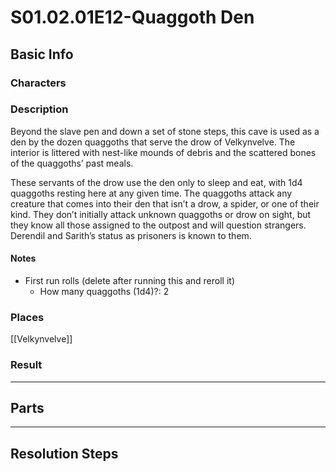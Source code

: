 # S01.02.01E12-Quaggoth Den
## Basic Info
### Characters
### Description
Beyond the slave pen and down a set of stone steps, this cave is used as a den by the dozen quaggoths that serve the drow of Velkynvelve. The interior is littered with nest-like mounds of debris and the scattered bones of the quaggoths’ past meals.

These servants of the drow use the den only to sleep and eat, with 1d4 quaggoths resting here at any given time. The quaggoths attack any creature that comes into their den that isn’t a drow, a spider, or one of their kind. They don’t initially attack unknown quaggoths or drow on sight, but they know all those assigned to the outpost and will question strangers. Derendil and Sarith’s status as prisoners is known to them.

#### Notes
- First run rolls (delete after running this and reroll it)
    - How many quaggoths (1d4)?: 2
    
### Places
[[Velkynvelve]]

### Result
___
## Parts
___
## Resolution Steps